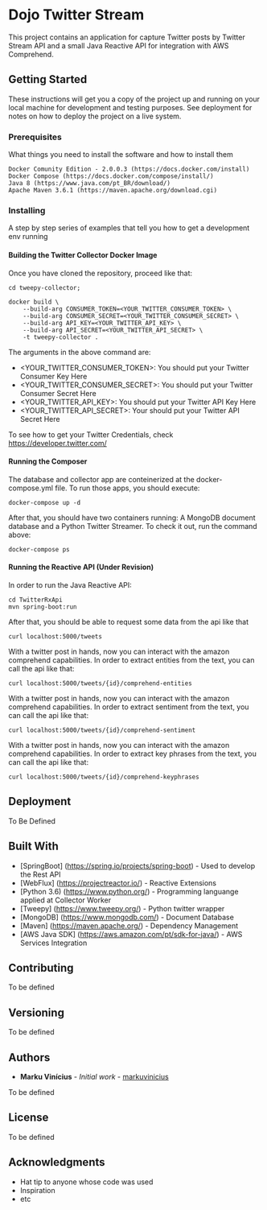 # Dojo Twitter Stream

This project contains an application for capture Twitter posts by Twitter Stream API and a small Java Reactive API for 
integration with AWS Comprehend.

## Getting Started

These instructions will get you a copy of the project up and running on your local machine for development and testing purposes. 
See deployment for notes on how to deploy the project on a live system.

### Prerequisites

What things you need to install the software and how to install them

```
Docker Comunity Edition - 2.0.0.3 (https://docs.docker.com/install)
Docker Compose (https://docs.docker.com/compose/install/)
Java 8 (https://www.java.com/pt_BR/download/)
Apache Maven 3.6.1 (https://maven.apache.org/download.cgi)
```

### Installing

A step by step series of examples that tell you how to get a development env running

#### Building the Twitter Collector Docker Image

Once you have cloned the repository, proceed like that:

```
cd tweepy-collector;

docker build \                                                                                                                 
    --build-arg CONSUMER_TOKEN=<YOUR_TWITTER_CONSUMER_TOKEN> \
    --build-arg CONSUMER_SECRET=<YOUR_TWITTER_CONSUMER_SECRET> \
    --build-arg API_KEY=<YOUR_TWITTER_API_KEY> \
    --build-arg API_SECRET=<YOUR_TWITTER_API_SECRET> \
    -t tweepy-collector .
```
The arguments in the above command are:
* <YOUR_TWITTER_CONSUMER_TOKEN>: You should put your Twitter Consumer Key Here
* <YOUR_TWITTER_CONSUMER_SECRET>: You should put your Twitter Consumer Secret Here
* <YOUR_TWITTER_API_KEY>: You should put your Twitter API Key Here
* <YOUR_TWITTER_API_SECRET>: Your should put your Twitter API Secret Here

To see how to get your Twitter Credentials, check https://developer.twitter.com/

#### Running the Composer

The database and collector app are conteinerized at the docker-compose.yml file. To run those apps, you should execute:

```
docker-compose up -d
```

After that, you should have two containers running: A MongoDB document database and a Python Twitter Streamer. To check it out, run the command above:

```
docker-compose ps
```
#### Running the Reactive API (Under Revision)

In order to run the Java Reactive API:

```
cd TwitterRxApi
mvn spring-boot:run
```

After that, you should be able to request some data from the api like that

```
curl localhost:5000/tweets
```

With a twitter post in hands, now you can interact with the amazon comprehend capabilities. 
In order to extract entities from the text, you can call the api like that:


```
curl localhost:5000/tweets/{id}/comprehend-entities
```

With a twitter post in hands, now you can interact with the amazon comprehend capabilities. 
In order to extract sentiment from the text, you can call the api like that:


```
curl localhost:5000/tweets/{id}/comprehend-sentiment
```

With a twitter post in hands, now you can interact with the amazon comprehend capabilities. 
In order to extract key phrases from the text, you can call the api like that:


```
curl localhost:5000/tweets/{id}/comprehend-keyphrases
```

## Deployment

To Be Defined

## Built With

* [SpringBoot] (https://spring.io/projects/spring-boot) - Used to develop the Rest API
* [WebFlux] (https://projectreactor.io/) - Reactive Extensions
* [Python 3.6) (https://www.python.org/) - Programming languange applied at Collector Worker
* [Tweepy] (https://www.tweepy.org/) - Python twitter wrapper
* [MongoDB] (https://www.mongodb.com/) - Document Database
* [Maven] (https://maven.apache.org/) - Dependency Management
* [AWS Java SDK] (https://aws.amazon.com/pt/sdk-for-java/) - AWS Services Integration

## Contributing

To be defined

## Versioning

To be defined

## Authors

* **Marku Vinícius** - *Initial work* - [markuvinicius](https://github.com/markuvinicius)

To be defined

## License

To be defined

## Acknowledgments

* Hat tip to anyone whose code was used
* Inspiration
* etc
